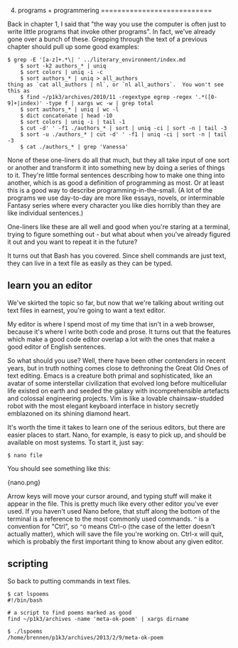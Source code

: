 4. programs + programmering
===========================

Back in chapter 1, I said that "the way you use the computer is often just to write
little programs that invoke other programs".  In fact, we've already gone over a
bunch of these.  Grepping through the text of a previous chapter should pull
up some good examples:

<!-- exec -->

    $ grep -E '[a-z]+.*\| ' ../literary_environment/index.md
        $ sort -k2 authors_* | uniq
        $ sort colors | uniq -i -c
        $ sort authors_* | uniq > all_authors
    thing as `cat all_authors | nl`, or `nl all_authors`.  You won't see this as
        $ find ~/p1k3/archives/2010/11 -regextype egrep -regex '.*([0-9]+|index)' -type f | xargs wc -w | grep total
        $ sort authors_* | uniq | wc -l
        $ dict concatenate | head -10
        $ sort colors | uniq -i | tail -1
        $ cut -d' ' -f1 ./authors_* | sort | uniq -ci | sort -n | tail -3
        $ sort -u ./authors_* | cut -d' ' -f1 | uniq -ci | sort -n | tail -3
        $ cat ./authors_* | grep 'Vanessa'

<!-- end -->

None of these one-liners do all that much, but they all take input of one sort
or another and transform it into something new by doing a series of things to
it.  They're little formal sentences describing how to make one thing into
another, which is as good a definition of programming as most.  Or at least
this is a good way to describe programming-in-the-small.  (A lot of the
programs we use day-to-day are more like essays, novels, or interminable
Fantasy series where every character you like dies horribly than they are like
individual sentences.)

One-liners like these are all well and good when you're staring at a terminal,
trying to figure something out - but what about when you've already figured it out and
you want to repeat it in the future?

It turns out that Bash has you covered.  Since shell commands are just text,
they can live in a text file as easily as they can be typed.

learn you an editor
-------------------

We've skirted the topic so far, but now that we're talking about writing out
text files in earnest, you're going to want a text editor.

My editor is where I spend most of my time that isn't in a web browser, because
it's where I write both code and prose.  It turns out that the features which
make a good code editor overlap a lot with the ones that make a good editor of
English sentences.

So what should you use?  Well, there have been other contenders in recent
years, but in truth nothing comes close to dethroning the Great Old Ones of
text editing.  Emacs is a creature both primal and sophisticated, like an
avatar of some interstellar civilization that evolved long before multicellular
life existed on earth and seeded the galaxy with incomprehensible artefacts and
colossal engineering projects.  Vim is like a lovable chainsaw-studded robot
with the most elegant keyboard interface in history secretly emblazoned on its
shining diamond heart.

It's worth the time it takes to learn one of the serious editors, but there are
easier places to start.  Nano, for example, is easy to pick up, and should be
available on most systems.  To start it, just say:

    $ nano file

You should see something like this:

{nano.png}

Arrow keys will move your cursor around, and typing stuff will make it appear
in the file.  This is pretty much like every other editor you've ever used.  If
you haven't used Nano before, that stuff along the bottom of the terminal is a
reference to the most commonly used commands.  `^` is a convention for "Ctrl",
so `^O` means Ctrl-o (the case of the letter doesn't actually matter), which
will save the file you're working on.  Ctrl-x will quit, which is probably the
first important thing to know about any given editor.

scripting
---------

So back to putting commands in text files.  

<!-- exec -->

    $ cat lspoems
    #!/bin/bash
    
    # a script to find poems marked as good
    find ~/p1k3/archives -name 'meta-ok-poem' | xargs dirname

<!-- end -->

<!-- exec -->

    $ ./lspoems
    /home/brennen/p1k3/archives/2013/2/9/meta-ok-poem

<!-- end -->
